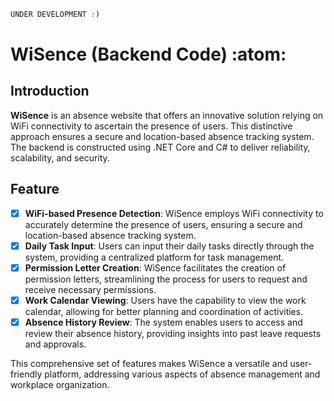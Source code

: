 ```css
UNDER DEVELOPMENT :)
```
# WiSence (Backend Code) :atom:
## Introduction
**WiSence** is an absence website that offers an innovative solution relying on WiFi connectivity to ascertain the presence of users. This distinctive approach ensures a secure and location-based absence tracking system. The backend is constructed using .NET Core and C# to deliver reliability, scalability, and security.

## Feature
- [x] **WiFi-based Presence Detection**: WiSence employs WiFi connectivity to accurately determine the presence of users, ensuring a secure and location-based absence tracking system.
- [x] **Daily Task Input**: Users can input their daily tasks directly through the system, providing a centralized platform for task management.
- [x] **Permission Letter Creation**: WiSence facilitates the creation of permission letters, streamlining the process for users to request and receive necessary permissions.
- [x] **Work Calendar Viewing**: Users have the capability to view the work calendar, allowing for better planning and coordination of activities.
- [x] **Absence History Review**: The system enables users to access and review their absence history, providing insights into past leave requests and approvals.

This comprehensive set of features makes WiSence a versatile and user-friendly platform, addressing various aspects of absence management and workplace organization.
